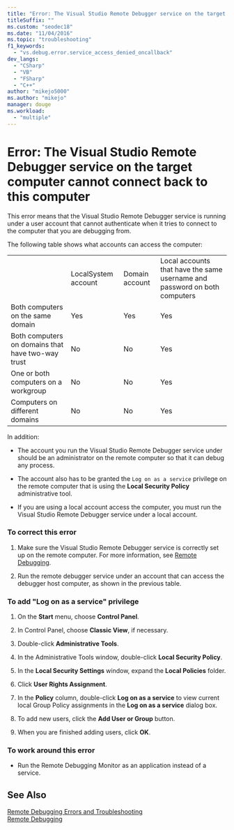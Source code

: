 ```yaml
---
title: "Error: The Visual Studio Remote Debugger service on the target computer cannot connect back to this computer"
titleSuffix: ""
ms.custom: "seodec18"
ms.date: "11/04/2016"
ms.topic: "troubleshooting"
f1_keywords: 
  - "vs.debug.error.service_access_denied_oncallback"
dev_langs: 
  - "CSharp"
  - "VB"
  - "FSharp"
  - "C++"
author: "mikejo5000"
ms.author: "mikejo"
manager: douge
ms.workload: 
  - "multiple"
---
```

# Error: The Visual Studio Remote Debugger service on the target computer cannot connect back to this computer
This error means that the Visual Studio Remote Debugger service is running under a user account that cannot authenticate when it tries to connect to the computer that you are debugging from.  
  
 The following table shows what accounts can access the computer:  
  
|||||  
|-|-|-|-|  
||LocalSystem account|Domain account|Local accounts that have the same username and password on both computers|  
|Both computers on the same domain|Yes|Yes|Yes|  
|Both computers on domains that have two-way trust|No|No|Yes|  
|One or both computers on a workgroup|No|No|Yes|  
|Computers on different domains|No|No|Yes|  
  
 In addition:  
  
-   The account you run the Visual Studio Remote Debugger service under should be an administrator on the remote computer so that it can debug any process.  
  
-   The account also has to be granted the `Log on as a service` privilege on the remote computer that is using the **Local Security Policy** administrative tool.  
  
-   If you are using a local account access the computer, you must run the Visual Studio Remote Debugger service under a local account.  
  
### To correct this error  
  
1.  Make sure the Visual Studio Remote Debugger service is correctly set up on the remote computer. For more information, see [Remote Debugging](../debugger/remote-debugging.md).  
  
2.  Run the remote debugger service under an account that can access the debugger host computer, as shown in the previous table.  
  
### To add "Log on as a service" privilege  
  
1.  On the **Start** menu, choose **Control Panel**.  
  
2.  In Control Panel, choose **Classic View**, if necessary.  
  
3.  Double-click **Administrative Tools**.  
  
4.  In the Administrative Tools window, double-click **Local Security Policy**.  
  
5.  In the **Local Security Settings** window, expand the **Local Policies** folder.  
  
6.  Click **User Rights Assignment**.  
  
7.  In the **Policy** column, double-click **Log on as a service** to view current local Group Policy assignments in the **Log on as a service** dialog box.  
  
8.  To add new users, click the **Add User or Group** button.  
  
9. When you are finished adding users, click **OK**.  
  
### To work around this error  
  
-   Run the Remote Debugging Monitor as an application instead of a service.  
  
## See Also  
 [Remote Debugging Errors and Troubleshooting](../debugger/remote-debugging-errors-and-troubleshooting.md)   
 [Remote Debugging](../debugger/remote-debugging.md)